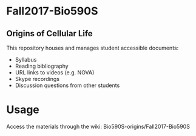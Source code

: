 # Fall2017-Bio590S

## Origins of Cellular Life
This repository houses and manages student accessible documents:
* Syllabus
* Reading bibliography
* URL links to videos (e.g. NOVA)
* Skype recordings
* Discussion questions from other students

# Usage
Access the materials through the wiki: Bio590S-origins/Fall2017-Bio590S
